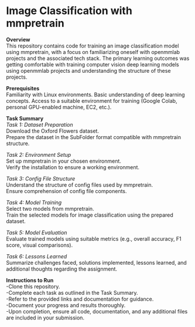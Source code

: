 # Image Classification with mmpretrain

**Overview**  
This repository contains code for training an image classification model using mmpretrain, with a focus on familiarizing oneself with openmmlab projects and the associated tech stack. The primary learning outcomes was getting comfortable with training computer vision deep learning models using openmmlab projects and understanding the structure of these projects.

**Prerequisites**  
Familiarity with Linux environments.
Basic understanding of deep learning concepts.
Access to a suitable environment for training (Google Colab, personal GPU-enabled machine, EC2, etc.).

**Task Summary**  
*Task 1: Dataset Preparation*  
Download the Oxford Flowers dataset.  
Prepare the dataset in the SubFolder format compatible with mmpretrain structure. 

*Task 2: Environment Setup*  
Set up mmpretrain in your chosen environment.  
Verify the installation to ensure a working environment.  

*Task 3: Config File Structure*  
Understand the structure of config files used by mmpretrain.  
Ensure comprehension of config file components.  

*Task 4: Model Training*  
Select two models from mmpretrain.  
Train the selected models for image classification using the prepared dataset.  

*Task 5: Model Evaluation*  
Evaluate trained models using suitable metrics (e.g., overall accuracy, F1 score, visual comparisons).  

*Task 6: Lessons Learned*  
Summarize challenges faced, solutions implemented, lessons learned, and additional thoughts regarding the assignment.  

**Instructions to Run**  
 -Clone this repository.  
 -Complete each task as outlined in the Task Summary.  
 -Refer to the provided links and documentation for guidance.  
 -Document your progress and results thoroughly.  
 -Upon completion, ensure all code, documentation, and any additional files are included in your submission.  
